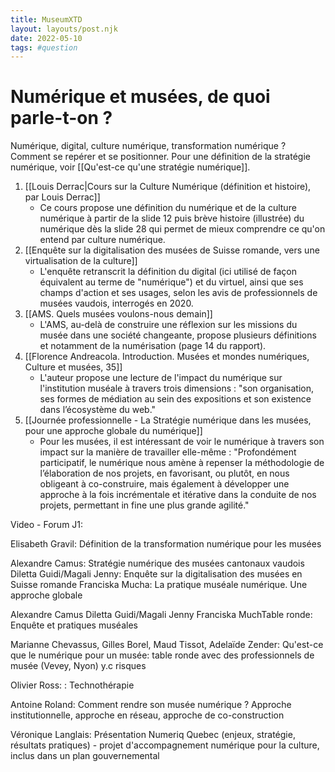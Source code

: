 ```yaml
---
title: MuseumXTD
layout: layouts/post.njk
date: 2022-05-10
tags: #question
---
```

# Numérique et musées, de quoi parle-t-on ?
Numérique, digital, culture numérique, transformation numérique ? Comment se repérer et se positionner. 
Pour une définition de la stratégie numérique, voir [[Qu'est-ce qu'une stratégie numérique]]. 

1. [[Louis Derrac|Cours sur la Culture Numérique (définition et histoire), par Louis Derrac]]
	- Ce cours propose une définition du numérique et de la culture numérique à partir de la slide 12 puis brève histoire (illustrée) du numérique dès la slide 28 qui permet de mieux comprendre ce qu'on entend par culture numérique.
2. [[Enquête sur la digitalisation des musées de Suisse romande, vers une virtualisation de la culture]] 
	- L'enquête retranscrit la définition du digital (ici utilisé de façon équivalent au terme de "numérique") et du virtuel, ainsi que ses champs d'action et ses usages, selon les avis de professionnels de musées vaudois, interrogés en 2020.
3. [[AMS. Quels musées voulons-nous demain]] 
	- L'AMS, au-delà de construire une réflexion sur les missions du musée dans une société changeante, propose plusieurs définitions et notamment de la numérisation (page 14 du rapport). 
4. [[Florence Andreacola. Introduction. Musées et mondes numériques, Culture et musées, 35]]
	- L'auteur propose une lecture de l'impact du numérique sur l'institution muséale à travers trois dimensions : "son organisation, ses formes de médiation au sein des expositions et son existence dans l’écosystème du web." 
5. [[Journée professionnelle - La Stratégie numérique dans les musées, pour une approche globale du numérique]]
	- Pour les musées, il est intéressant de voir le numérique à travers son impact sur la manière de travailler elle-même : "Profondément participatif, le numérique nous amène à repenser la méthodologie de l’élaboration de nos projets, en favorisant, ou plutôt, en nous obligeant à co-construire, mais également à développer une approche à la fois incrémentale et itérative dans la conduite de nos projets, permettant in fine une plus grande agilité."



Video - Forum J1:

Elisabeth Gravil: Définition de la transformation numérique pour les musées

Alexandre Camus: Stratégie numérique des musées cantonaux vaudois
Diletta Guidi/Magali Jenny: Enquête sur la digitalisation des musées en Suisse romande
Franciska Mucha: La pratique muséale numérique. Une approche globale

Alexandre Camus
Diletta Guidi/Magali Jenny
Franciska MuchTable ronde: Enquête et pratiques muséales 
	
Marianne Chevassus, Gilles Borel, Maud Tissot, Adelaïde Zender: Qu'est-ce que le numérique pour un musée: table ronde avec des professionnels de musée (Vevey, Nyon)
y.c risques

Olivier Ross: : Technothérapie


Antoine Roland: Comment rendre son musée numérique ? Approche institutionnelle, approche en réseau, approche de co-construction 

Véronique Langlais: Présentation Numeriq Quebec (enjeux, stratégie, résultats pratiques) -  projet d'accompagnement numérique pour la culture, inclus dans un plan gouvernemental


